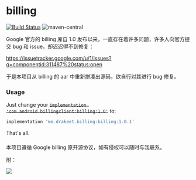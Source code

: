 # billing

[![Build Status](https://travis-ci.org/drakeet/billing.svg)](https://travis-ci.org/drakeet/billing)
![maven-central](https://img.shields.io/maven-central/v/me.drakeet.billing/billing.svg)

Google 官方的 billing 库自 1.0 发布以来，一直存在着许多问题，许多人向官方提交 bug 和 issue，却迟迟得不到修复：

https://issuetracker.google.com/u/1/issues?q=componentid:311487%20status:open

于是本项目从 billing 的 aar 中重新拼凑出源码，欲自行对其进行 bug 修复。

### Usage

Just change your ~~`implementation 'com.android.billingclient:billing:1.0'`~~ to: 

```groovy
implementation 'me.drakeet.billing:billing:1.0.1'
```

That's all.

####

本项目遵循 Google billing 原开源协议，如有侵权可以随时与我联系。

附：

![](https://ws1.sinaimg.cn/large/86e2ff85gy1fm8ex01nboj21ym10ctlu.jpg)
